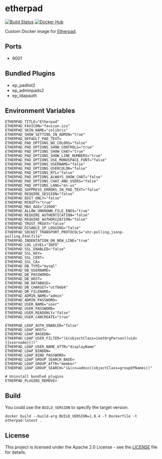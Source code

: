 # etherpad

[![Build Status](https://drone.owncloud.com/api/badges/owncloud-ops/etherpad/status.svg)](https://drone.owncloud.com/owncloud-ops/etherpad)
[![Docker Hub](https://img.shields.io/badge/docker-latest-blue.svg?logo=docker&logoColor=white)](https://hub.docker.com/r/owncloudops/etherpad)

Custom Docker image for [Etherpad](https://etherpad.org/).

## Ports

- 9001

## Bundled Plugins

- ep_padlist2
- ep_adminpads2
- ep_ldapauth

## Environment Variables

```Shell
ETHERPAD_TITLE="Etherpad"
ETHERPAD_FAVICON="favicon.ico"
ETHERPAD_SKIN_NAME="colibris"
ETHERPAD_SHOW_SETTING_IN_ADMIN="true"
ETHERPAD_DEFAULT_PAD_TEXT=
ETHERPAD_PAD_OPTIONS_NO_COLORS="false"
ETHERPAD_PAD_OPTIONS_SHOW_CONTROLS="true"
ETHERPAD_PAD_OPTIONS_SHOW_CHAT="true"
ETHERPAD_PAD_OPTIONS_SHOW_LINE_NUMBERS="true"
ETHERPAD_PAD_OPTIONS_USE_MONOSPACE_FONT="false"
ETHERPAD_PAD_OPTIONS_USERNAME="false"
ETHERPAD_PAD_OPTIONS_USERCOLOR="false"
ETHERPAD_PAD_OPTIONS_RTL="false"
ETHERPAD_PAD_OPTIONS_ALWAYS_SHOW_CHAT="false"
ETHERPAD_PAD_OPTIONS_CHAT_AND_USERS="false"
ETHERPAD_PAD_OPTIONS_LANG="en-us"
ETHERPAD_SUPPRESS_ERRORS_IN_PAD_TEXT="false"
ETHERPAD_REQUIRE_SESSION="false"
ETHERPAD_EDIT_ONLY="false"
ETHERPAD_MINIFY="true"
ETHERPAD_MAX_AGE="21600"
ETHERPAD_ALLOW_UNKNOWN_FILE_ENDS="true"
ETHERPAD_REQUIRE_AUTHENTICATION="false"
ETHERPAD_REQUIRE_AUTHORIZATION="false"
ETHERPAD_TRUST_PROXY="false"
ETHERPAD_DISABLE_IP_LOGGING="false"
ETHERPAD_SOCKET_TRANSPORT_PROTOCOLS="xhr-polling,jsonp-polling,htmlfile"
ETHERPAD_INDENTATION_ON_NEW_LINE="true"
ETHERPAD_LOG_LEVEL="INFO"
ETHERPAD_SSL_ENABLED="false"
ETHERPAD_SSL_KEY=
ETHERPAD_SSL_CERT=
ETHERPAD_SSL_CA=
ETHERPAD_DB_TYPE="mysql"
ETHERPAD_DB_USERNAME=
ETHERPAD_DB_PASSWORD=
ETHERPAD_DB_HOST=
ETHERPAD_DB_DATABASE=
ETHERPAD_DB_CHARSET="utf8mb4"
ETHERPAD_DB_FILENAME=
ETHERPAD_ADMIN_NAME="admin"
ETHERPAD_ADMIN_PASSWORD=
ETHERPAD_USER_NAME="user"
ETHERPAD_USER_PASSWORD=
ETHERPAD_USER_READONLY="false"
ETHERPAD_USER_CANCREATE="true"

ETHERPAD_LDAP_AUTH_ENABLED="false"
ETHERPAD_LDAP_HOST=
ETHERPAD_LDAP_BASEDN=
ETHERPAD_LDAP_USER_FILTER="(&(objectClass=inetOrgPerson)(uid={{username}}))"
ETHERPAD_LDAP_USER_NAME_ATTR="displayName"
ETHERPAD_LDAP_BINDDN=
ETHERPAD_LDAP_BIND_PASSWORD=
ETHERPAD_LDAP_GROUP_SEARCH_BASE=
ETHERPAD_LDAP_GROUP_ATTR="member"
ETHERPAD_LDAP_GROUP_SEARCH="(&(cn=admin)(objectClass=groupOfNames))"

# Uninstall bundled plugins
ETHERPAD_PLUGINS_REMOVE=
```

## Build

You could use the `BUILD_VERSION` to specify the target version.

```Shell
docker build --build-arg BUILD_VERSION=1.8.4 -f Dockerfile -t etherpad:latest .
```

## License

This project is licensed under the Apache 2.0 License - see the [LICENSE](https://github.com/owncloud-ops/etherpad/blob/master/LICENSE) file for details.
